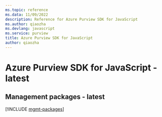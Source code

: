 ```yaml
---
ms.topic: reference
ms.data: 11/09/2022
description: Reference for Azure Purview SDK for JavaScript
ms.author: qiaozha
ms.devlang: javascript
ms.service: purview
title: Azure Purview SDK for JavaScript
author: qiaozha
---
```

# Azure Purview SDK for JavaScript - latest

## Management packages - latest
[!INCLUDE [mgmt-packages](purview-mgmt-index.md)]